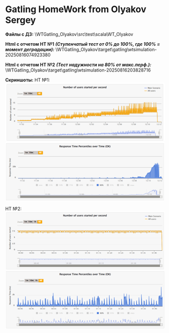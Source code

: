 Gatling HomeWork from Olyakov Sergey
===========================================

**Файлы с ДЗ:**
\WTGatling_Olyakov\src\test\scala\WT_Olyakov

**Html с отчетом НТ №1** 
***(Ступенчатый тест от 0% до 100%, где 100% = момент деградации):***
\WTGatling_Olyakov\target\gatling\wtsimulation-20250816074923380

**Html с отчетом НТ №2** 
***(Тест надужности на 80% от макс.перф.):***
\WTGatling_Olyakov\target\gatling\wtsimulation-20250816203828716

**Скриншоты:**
НТ №1:
![Screen1](https://github.com/OQASergey/WTGatling_Olyakov/raw/main/MyScreenShots/Screenshot_1.png)
![Screen2](https://github.com/OQASergey/WTGatling_Olyakov/raw/main/MyScreenShots/Screenshot_2.png)

НТ №2:
![Screen3](https://github.com/OQASergey/WTGatling_Olyakov/raw/main/MyScreenShots/Screenshot_3.png)
![Screen4](https://github.com/OQASergey/WTGatling_Olyakov/raw/main/MyScreenShots/Screenshot_4.png)